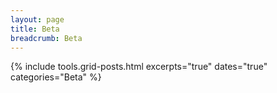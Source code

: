```yaml
---
layout: page
title: Beta
breadcrumb: Beta
---
```


{% include  tools.grid-posts.html
            excerpts="true" 
            dates="true"
            categories="Beta"
%}